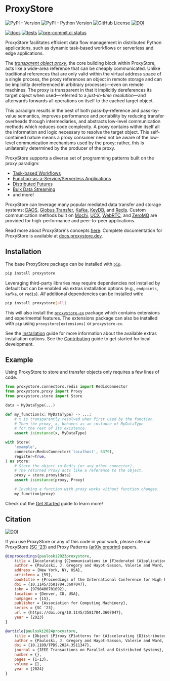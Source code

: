 # ProxyStore

![PyPI - Version](https://img.shields.io/pypi/v/proxystore)
![PyPI - Python Version](https://img.shields.io/pypi/pyversions/proxystore)
![GitHub License](https://img.shields.io/github/license/proxystore/proxystore)
[![DOI](https://zenodo.org/badge/DOI/10.5281/zenodo.8077899.svg)](https://doi.org/10.5281/zenodo.8077899)

[![docs](https://github.com/proxystore/proxystore/actions/workflows/docs.yml/badge.svg)](https://github.com/proxystore/proxystore/actions/workflows/docs.yml)
[![tests](https://github.com/proxystore/proxystore/actions/workflows/tests.yml/badge.svg?label=tests)](https://github.com/proxystore/proxystore/actions)
[![pre-commit.ci status](https://results.pre-commit.ci/badge/github/proxystore/proxystore/main.svg)](https://results.pre-commit.ci/latest/github/proxystore/proxystore/main)

ProxyStore facilitates efficient data flow management in distributed Python applications, such as dynamic task-based workflows or serverless and edge applications.

The [*transparent object proxy*](https://docs.proxystore.dev/latest/concepts/proxy/), the core building block within ProxyStore, acts like a wide-area reference that can be cheaply communicated.
Unlike traditional references that are only valid within the virtual address space of a single process, the proxy references an object in remote storage and can be implicitly dereferenced in arbitrary processes—even on remote machines.
The proxy is transparent in that it implicitly dereferences its target object when used—referred to a *just-in-time resolution*—and afterwards forwards all operations on itself to the cached target object.

This paradigm results in the best of both pass-by-reference and pass-by-value semantics, improves performance and portability by reducing transfer overheads through intermediaries, and abstracts low-level communication methods which reduces code complexity.
A proxy contains within itself all the information and logic necessary to resolve the target object.
This self-contained nature means a proxy consumer need not be aware of the low-level communication mechanisms used by the proxy; rather, this is unilaterally determined by the producer of the proxy.

ProxyStore supports a diverse set of programming patterns built on the proxy paradigm:

* [Task-based Workflows](https://arxiv.org/abs/2303.08803)
* [Function-as-a-Service/Serverless Applications](https://docs.proxystore.dev/latest/guides/globus-compute/)
* [Distributed Futures](https://docs.proxystore.dev/latest/guides/proxy-futures/)
* [Bulk Data Streaming](https://docs.proxystore.dev/latest/guides/streaming/)
* and more!

ProxyStore can leverage many popular mediated data transfer and storage systems:
[DAOS](https://docs.daos.io/v2.4/),
[Globus Transfer](https://www.globus.org/data-transfer),
[Kafka](https://kafka.apache.org/),
[KeyDB](https://docs.keydb.dev/), and
[Redis](https://redis.io/).
Custom communication methods built on
[Mochi](https://mochi.readthedocs.io/en/latest/margo.html),
[UCX](https://openucx.org/),
[WebRTC](https://webrtc.org/), and
[ZeroMQ](https://zeromq.org/)
are provided for high-performance and peer-to-peer applications.

Read more about ProxyStore's concepts [here](https://docs.proxystore.dev/latest/concepts/).
Complete documentation for ProxyStore is available at
[docs.proxystore.dev](https://docs.proxystore.dev).

## Installation

The base ProxyStore package can be installed with [`pip`](https://pip.pypa.io/en/stable/).
```bash
pip install proxystore
```

Leveraging third-party libraries may require dependencies not installed by default but can be enabled via extras installation options (e.g., `endpoints`, `kafka`, or `redis`).
*All* additional dependencies can be installed with:
```bash
pip install proxystore[all]
```
This will also install the [`proxystore-ex`](https://extensions.proxystore.dev/)
package which contains extensions and experimental features.
The extensions package can also be installed with `pip` using
`proxystore[extensions]` or `proxystore-ex`.

See the [Installation](https://docs.proxystore.dev/latest/installation) guide
for more information about the available extras installation options.
See the [Contributing](https://docs.proxystore.dev/latest/contributing) guide
to get started for local development.

## Example

Using ProxyStore to store and transfer objects only requires a few lines of code.

```python
from proxystore.connectors.redis import RedisConnector
from proxystore.proxy import Proxy
from proxystore.store import Store

data = MyDataType(...)

def my_function(x: MyDataType) -> ...:
    # x is transparently resolved when first used by the function.
    # Then the proxy, x, behaves as an instance of MyDataType
    # for the rest of its existence.
    assert isinstance(x, MyDataType)

with Store(
    'example',
    connector=RedisConnector('localhost', 6379),
    register=True,
) as store:
    # Store the object in Redis (or any other connector).
    # The returned Proxy acts like a reference to the object.
    proxy = store.proxy(data)
    assert isinstance(proxy, Proxy)

    # Invoking a function with proxy works without function changes.
    my_function(proxy)
```

Check out the [Get Started](https://docs.proxystore.dev/latest/get-started)
guide to learn more!

## Citation

[![DOI](https://zenodo.org/badge/DOI/10.5281/zenodo.8077899.svg)](https://doi.org/10.5281/zenodo.8077899)

If you use ProxyStore or any of this code in your work, please cite our ProxyStore ([SC '23](https://dl.acm.org/doi/10.1145/3581784.3607047)) and Proxy Patterns ([arXiv preprint](https://arxiv.org/abs/2407.01764)) papers.
```bib
@inproceedings{pauloski2023proxystore,
    title = {Accelerating {C}ommunications in {F}ederated {A}pplications with {T}ransparent {O}bject {P}roxies},
    author = {Pauloski, J. Gregory and Hayot-Sasson, Valerie and Ward, Logan and Hudson, Nathaniel and Sabino, Charlie and Baughman, Matt and Chard, Kyle and Foster, Ian},
    address = {New York, NY, USA},
    articleno = {59},
    booktitle = {Proceedings of the International Conference for High Performance Computing, Networking, Storage and Analysis},
    doi = {10.1145/3581784.3607047},
    isbn = {9798400701092},
    location = {Denver, CO, USA},
    numpages = {15},
    publisher = {Association for Computing Machinery},
    series = {SC '23},
    url = {https://doi.org/10.1145/3581784.3607047},
    year = {2023}
}

@article{pauloski2024proxystore,
    title = {Object {P}roxy {P}atterns for {A}ccelerating {D}istributed {A}pplications},
    author = {Pauloski, J. Gregory and Hayot-Sasson, Valerie and Ward, Logan and Brace, Alexander and Bauer, André and Chard, Kyle and Foster, Ian},
    doi = {10.1109/TPDS.2024.3511347},
    journal = {IEEE Transactions on Parallel and Distributed Systems},
    number = {},
    pages = {1-13},
    volume = {},
    year = {2024}
}
```
